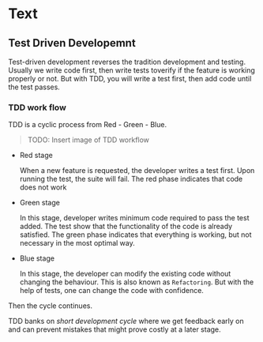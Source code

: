 # Text

## Test Driven Developemnt

Test-driven development reverses the tradition development and testing. Usually we write code first, then write tests toverify if the feature is working properly or not. But with TDD, you will write a test first, then add code until the test passes.

### TDD work flow

TDD is a cyclic process from Red - Green - Blue.

> TODO: Insert image of TDD workflow

- Red stage

  When a new feature is requested, the developer writes a test first. Upon running the test, the suite will fail. The red phase indicates that code does not work

- Green stage

  In this stage, developer writes minimum code required to pass the test added. The test show that the functionality of the code is already satisfied. The green phase indicates that everything is working, but not necessary in the most optimal way.

- Blue stage

  In this stage, the developer can modify the existing code without changing the behaviour. This is also known as `Refactoring`. But with the help of tests, one can change the code with confidence.

Then the cycle continues.

TDD banks on _short development cycle_ where we get feedback early on and can prevent mistakes that might prove costly at a later stage.
